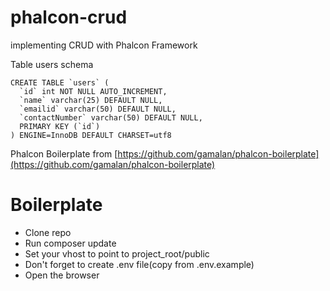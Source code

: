 
# phalcon-crud

implementing CRUD with Phalcon Framework

Table users schema

    CREATE TABLE `users` (
      `id` int NOT NULL AUTO_INCREMENT,
      `name` varchar(25) DEFAULT NULL,
      `emailid` varchar(50) DEFAULT NULL,
      `contactNumber` varchar(50) DEFAULT NULL,
      PRIMARY KEY (`id`)
    ) ENGINE=InnoDB DEFAULT CHARSET=utf8

Phalcon Boilerplate from [https://github.com/gamalan/phalcon-boilerplate](https://github.com/gamalan/phalcon-boilerplate)


# Boilerplate

- Clone repo
- Run composer update
- Set your vhost to point to project_root/public
- Don't forget to create .env file(copy from .env.example)
- Open the browser